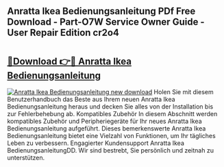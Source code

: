 ## Anratta Ikea Bedienungsanleitung PDf Free Download - Part-O7W Service Owner Guide - User Repair Edition cr2o4

# <h2><a href="http://df0fw2.blite.top/?on=Anratta+Ikea+Bedienungsanleitung">🔗Download 👉🔴 Anratta Ikea Bedienungsanleitung</a></h2>

[![Anratta Ikea Bedienungsanleitung new download](https://i.imgur.com/lujVjoI.png)](http://df0fw2.blite.top/?on=Anratta+Ikea+Bedienungsanleitung)
Holen Sie mit diesem Benutzerhandbuch das Beste aus Ihrem neuen Anratta Ikea Bedienungsanleitung heraus und decken Sie alles von der Installation bis zur Fehlerbehebung ab. Kompatibles Zubehör In diesem Abschnitt werden kompatibles Zubehör und Peripheriegeräte für Ihr neues Anratta Ikea Bedienungsanleitung aufgeführt. Dieses bemerkenswerte Anratta Ikea Bedienungsanleitung bietet eine Vielzahl von Funktionen, um Ihr tägliches Leben zu verbessern. Engagierter Kundensupport Anratta Ikea BedienungsanleitungDD. Wir sind bestrebt, Sie persönlich und zeitnah zu unterstützen.
